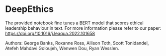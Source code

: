 # DeepEthics


The provided notebook fine tunes a BERT model that scores ethical leadership behaviour in text. For more information please refer to our paper: https://doi.org/10.1016/j.leaqua.2022.101658

Authors: George Banks, Roxanne Ross, Allison Toth, Scott Tonidandel, Atefeh Mahdavi Goloujeh, Wenwen Dou, Ryan Wesslen.

